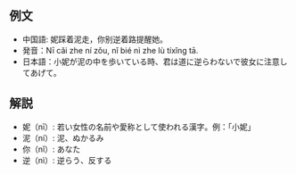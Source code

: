 ## 例文
* 中国語: 妮踩着泥走，你别逆着路提醒她。
* 発音：Nī cǎi zhe ní zǒu, nǐ bié nì zhe lù tíxǐng tā.
* 日本語：小妮が泥の中を歩いている時、君は道に逆らわないで彼女に注意してあげて。

## 解説
* 妮（nī）: 若い女性の名前や愛称として使われる漢字。例：「小妮」
* 泥（ní）: 泥、ぬかるみ
* 你（nǐ）: あなた
* 逆（nì）: 逆らう、反する
